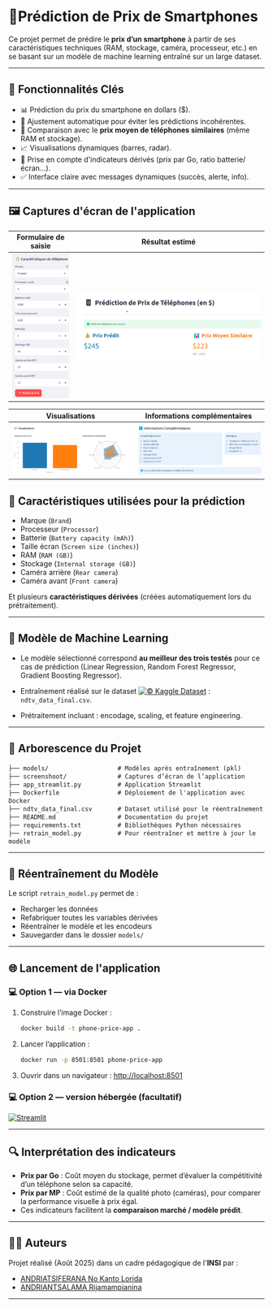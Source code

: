 # 📱Prédiction de Prix de Smartphones

Ce projet permet de prédire le **prix d’un smartphone** à partir de ses caractéristiques techniques (RAM, stockage, caméra, processeur, etc.) en se basant sur un modèle de machine learning entraîné sur un large dataset.

---

## 🚀 Fonctionnalités Clés

- 📊 Prédiction du prix du smartphone en dollars ($).
- 🔧 Ajustement automatique pour éviter les prédictions incohérentes.
- 🎯 Comparaison avec le **prix moyen de téléphones similaires** (même RAM et stockage).
- 📈 Visualisations dynamiques (barres, radar).
- 🧠 Prise en compte d'indicateurs dérivés (prix par Go, ratio batterie/écran...).
- ✅ Interface claire avec messages dynamiques (succès, alerte, info).

---

## 🖼️ Captures d'écran de l'application

| Formulaire de saisie     | Résultat estimé          |
| ------------------------ | ------------------------ |
| ![](screenshoot/SC1.png) | ![](screenshoot/SC2.png) |

| Visualisations           | Informations complémentaires |
| ------------------------ | ---------------------------- |
| ![](screenshoot/SC3.png) | ![](screenshoot/SC4.png)     |

## 🧪 Caractéristiques utilisées pour la prédiction

- Marque (`Brand`)
- Processeur (`Processor`)
- Batterie (`Battery capacity (mAh)`)
- Taille écran (`Screen size (inches)`)
- RAM (`RAM (GB)`)
- Stockage (`Internal storage (GB)`)
- Caméra arrière (`Rear camera`)
- Caméra avant (`Front camera`)

Et plusieurs **caractéristiques dérivées** (créées automatiquement lors du prétraitement).

---

## 🧠 Modèle de Machine Learning

- Le modèle sélectionné correspond **au meilleur des trois testés** pour ce cas de prédiction (Linear Regression, Random Forest Regressor, Gradient Boosting Regressor).

- Entraînement réalisé sur le dataset [![© Kaggle Dataset](https://img.shields.io/badge/©%20Kaggle%20Dataset-grey?logo=kaggle&logoColor=white)](https://www.kaggle.com/datasets/pratikgarai/mobile-phone-specifications-and-prices) : `ndtv_data_final.csv`. 

- Prétraitement incluant : encodage, scaling, et feature engineering.

---
## 📂 Arborescence du Projet

```
├── models/                   # Modèles après entraînement (pkl)
├── screenshoot/              # Captures d’écran de l’application
├── app_streamlit.py          # Application Streamlit
├── Dockerfile                # Déploiement de l'application avec Docker
├── ndtv_data_final.csv       # Dataset utilisé pour le réentraînement
├── README.md                 # Documentation du projet
├── requirements.txt          # Bibliothèques Python nécessaires
├── retrain_model.py          # Pour réentraîner et mettre à jour le modèle
```

---

## 🔁 Réentraînement du Modèle

Le script `retrain_model.py` permet de :

- Recharger les données
- Refabriquer toutes les variables dérivées
- Réentraîner le modèle et les encodeurs
- Sauvegarder dans le dossier `models/`

---

## 🌐 Lancement de l'application

### 💻 Option 1 — via Docker

1. Construire l’image Docker :

   ```bash
   docker build -t phone-price-app .
   ```

2. Lancer l’application :

   ```bash
   docker run -p 8501:8501 phone-price-app
   ```

3. Ouvrir dans un navigateur :
   [http://localhost:8501](http://localhost:8501)



### 💻 Option 2 — version hébergée (facultatif)

[![Streamlit](https://static.streamlit.io/badges/streamlit_badge_black_white.svg)](https://smartphone-prediction.streamlit.app)

---


## 🔍 Interprétation des indicateurs

- **Prix par Go** : Coût moyen du stockage, permet d’évaluer la compétitivité d’un téléphone selon sa capacité.
- **Prix par MP** : Coût estimé de la qualité photo (caméras), pour comparer la performance visuelle à prix égal.
- Ces indicateurs facilitent la **comparaison marché / modèle prédit**.

---

## 🙋‍♂️ Auteurs

Projet réalisé (Août 2025) dans un cadre pédagogique de l'**INSI** par :
- [ANDRIATSIFERANA No Kanto Lorida](mailto:kantonotsiferana@gmail.com)
- [ANDRIANTSALAMA Rijamampianina](mailto:rijamampianina@gmail.com)

---
